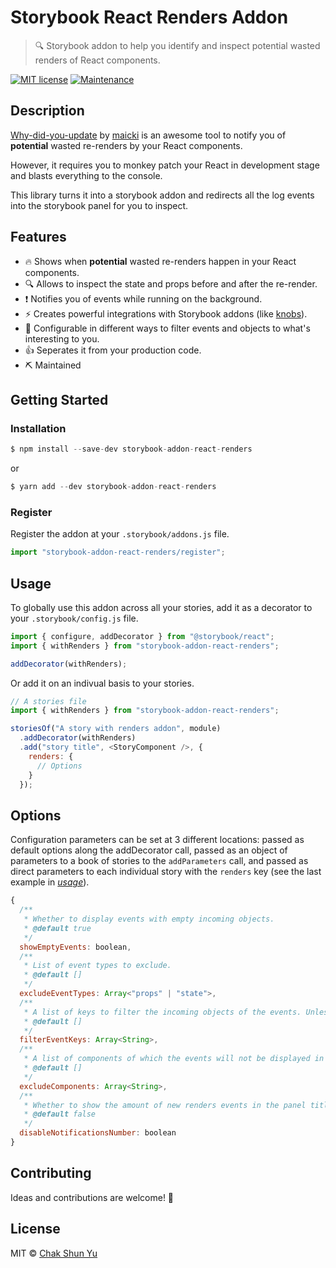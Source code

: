 # Storybook React Renders Addon

> 🔍 Storybook addon to help you identify and inspect potential wasted renders of React components.

[![MIT license](https://img.shields.io/badge/License-MIT-blue.svg)](https://github.com/mixn/carbon-now-cli/blob/master/license) [![Maintenance](https://img.shields.io/badge/Maintained%3F-yes-green.svg)](https://GitHub.com/Naereen/StrapDown.js/graphs/commit-activity)

## Description

[Why-did-you-update](https://github.com/maicki/why-did-you-update) by [maicki](https://github.com/maicki) is an awesome tool to notify you of **potential** wasted re-renders by your React components.

However, it requires you to monkey patch your React in development stage and blasts everything to the console.

This library turns it into a storybook addon and redirects all the log events into the storybook panel for you to inspect.

## Features

- 🔥 Shows when **potential** wasted re-renders happen in your React components.
- 🔍 Allows to inspect the state and props before and after the re-render.
- ❗️ Notifies you of events while running on the background.
- ⚡️ Creates powerful integrations with Storybook addons (like [knobs](https://github.com/storybooks/storybook/tree/master/addons/knobs)).
- 🔧 Configurable in different ways to filter events and objects to what's interesting to you.
- 👍 Seperates it from your production code.
- ⛏ Maintained

## Getting Started

### Installation

```js
$ npm install --save-dev storybook-addon-react-renders
```

or

```js
$ yarn add --dev storybook-addon-react-renders
```

### Register

Register the addon at your `.storybook/addons.js` file.

```js
import "storybook-addon-react-renders/register";
```

## Usage

To globally use this addon across all your stories, add it as a decorator to your `.storybook/config.js` file.

```js
import { configure, addDecorator } from "@storybook/react";
import { withRenders } from "storybook-addon-react-renders";

addDecorator(withRenders);
```

Or add it on an indivual basis to your stories.

```js
// A stories file
import { withRenders } from "storybook-addon-react-renders";

storiesOf("A story with renders addon", module)
  .addDecorator(withRenders)
  .add("story title", <StoryComponent />, {
    renders: {
      // Options
    }
  });
```

## Options

Configuration parameters can be set at 3 different locations: passed as default options along the addDecorator call, passed as an object of parameters to a book of stories to the `addParameters` call, and passed as direct parameters to each individual story with the `renders` key (see the last example in [_usage_](#Usage)).

```js
{
  /**
   * Whether to display events with empty incoming objects.
   * @default true
   */
  showEmptyEvents: boolean,
  /**
   * List of event types to exclude.
   * @default []
   */
  excludeEventTypes: Array<"props" | "state">,
  /**
   * A list of keys to filter the incoming objects of the events. Unless empty, only these keys will be shown in the objects.
   * @default []
   */
  filterEventKeys: Array<String>,
  /**
   * A list of components of which the events will not be displayed in the storybook panel.
   * @default []
   */
  excludeComponents: Array<String>,
  /**
   * Whether to show the amount of new renders events in the panel title.
   * @default false
   */
  disableNotificationsNumber: boolean
}
```

## Contributing

Ideas and contributions are welcome! 🎉

## License

MIT © [Chak Shun Yu](https://twitter.com/keraito)
